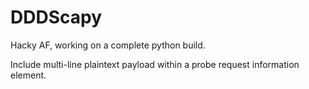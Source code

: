 # DDDScapy

Hacky AF, working on a complete python build. 

Include multi-line plaintext payload within a probe request information element. 

